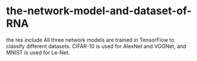 # the-network-model-and-dataset-of-RNA
the res include
All three network models are trained in TensorFlow to classify different datasets. CIFAR-10 is used for AlexNet and VGGNet, and MNIST is used for Le-Net.
